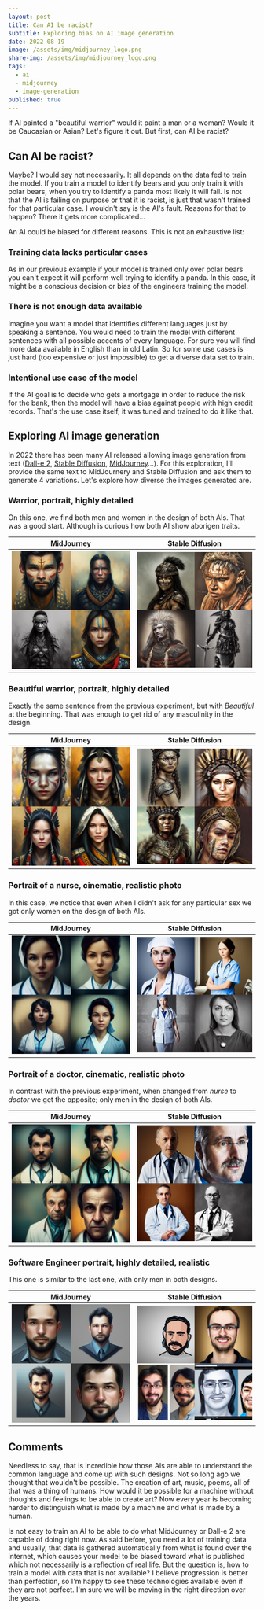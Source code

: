 ```yaml
---
layout: post
title: Can AI be racist?
subtitle: Exploring bias on AI image generation
date: 2022-08-19
image: /assets/img/midjourney_logo.png
share-img: /assets/img/midjourney_logo.png
tags:
  - ai
  - midjourney
  - image-generation
published: true
---
```


If AI painted a "beautiful warrior" would it paint a man or a woman? Would it be Caucasian or Asian? Let's figure it out. But first, can AI be racist?

## Can AI be racist?

Maybe? I would say not necessarily. It all depends on the data fed to train the model. If you train a model to identify bears and you only train it with polar bears, when you try to identify a panda most likely it will fail. Is not that the AI is failing on purpose or that it is racist, is just that wasn't trained for that particular case. I wouldn't say is the AI's fault. Reasons for that to happen? There it gets more complicated...

An AI could be biased for different reasons. This is not an exhaustive list:

### Training data lacks particular cases 

As in our previous example if your model is trained only over polar bears you can't expect it will perform well trying to identify a panda. In this case, it might be a conscious decision or bias of the engineers training the model.

### There is not enough data available

Imagine you want a model that identifies different languages just by speaking a sentence. You would need to train the model with different sentences with all possible accents of every language. For sure you will find more data available in English than in old Latin. So for some use cases is just hard (too expensive or just impossible) to get a diverse data set to train.

### Intentional use case of the model

If the AI goal is to decide who gets a mortgage in order to reduce the risk for the bank, then the model will have a bias against people with high credit records. That's the use case itself, it was tuned and trained to do it like that.

## Exploring AI image generation

In 2022 there has been many AI released allowing image generation from text ([Dall-e 2](https://openai.com/dall-e-2/), [Stable Diffusion](https://stability.ai/), [MidJourney](https://www.midjourney.com/)...). For this exploration, I'll provide the same text to MidJournery and Stable Diffusion and ask them to generate 4 variations. Let's explore how diverse the images generated are.

### Warrior, portrait, highly detailed

On this one, we find both men and women in the design of both AIs. That was a good start. Although is curious how both AI show aborigen traits. 

|                                          MidJourney                                           |                                       Stable Diffusion                                        |
| :-------------------------------------------------------------------------------------------: | :-------------------------------------------------------------------------------------------: |
| <img src="/assets/img/warrior_portrait_highly_detailed_mj.png" alt="MJ warrior" width="300"/> | <img src="/assets/img/warrior_portrait_highly_detailed_sd.png" alt="SD warrior" width="300"/> |

### Beautiful warrior, portrait, highly detailed

Exactly the same sentence from the previous experiment, but with *Beautiful* at the beginning. That was enough to get rid of any masculinity in the design. 

|                                                    MidJourney                                                     |                                                 Stable Diffusion                                                  |
| :---------------------------------------------------------------------------------------------------------------: | :---------------------------------------------------------------------------------------------------------------: |
| <img src="/assets/img/beautiful_warrior_portrait_highly_detailed_mj.png" alt="MJ beautiful warrior" width="300"/> | <img src="/assets/img/beautiful_warrior_portrait_highly_detailed_sd.png" alt="SD beautiful warrior" width="300"/> |

### Portrait of a nurse, cinematic, realistic photo

In this case, we notice that even when I didn't ask for any particular sex we got only women on the design of both AIs.

|                                                MidJourney                                                |                                             Stable Diffusion                                             |
| :------------------------------------------------------------------------------------------------------: | :------------------------------------------------------------------------------------------------------: |
| <img src="/assets/img/portrait_of_a_nurse_cinematic_realistic_photo_mj.png" alt="MJ nurse" width="300"/> | <img src="/assets/img/portrait_of_a_nurse_cinematic_realistic_photo_sd.png" alt="SD nurse" width="300"/> |

### Portrait of a doctor, cinematic, realistic photo

In contrast with the previous experiment, when changed from *nurse* to *doctor* we get the opposite; only men in the design of both AIs.

|                                                 MidJourney                                                 |                                              Stable Diffusion                                              |
| :--------------------------------------------------------------------------------------------------------: | :--------------------------------------------------------------------------------------------------------: |
| <img src="/assets/img/portrait_of_a_doctor_cinematic_realistic_photo_mj.png" alt="MJ doctor" width="300"/> | <img src="/assets/img/portrait_of_a_doctor_cinematic_realistic_photo_sd.png" alt="SD doctor" width="300"/> |

### Software Engineer portrait, highly detailed, realistic

This one is similar to the last one, with only men in both designs.

|                                                         MidJourney                                                          |                                                      Stable Diffusion                                                       |
| :-------------------------------------------------------------------------------------------------------------------------: | :-------------------------------------------------------------------------------------------------------------------------: |
| <img src="/assets/img/software_engineer_portrait_highly_detailed_realistic_mj.png" alt="MJ software engineer" width="300"/> | <img src="/assets/img/software_engineer_portrait_highly_detailed_realistic_sd.png" alt="SD software engineer" width="300"/> |

## Comments

Needless to say, that is incredible how those AIs are able to understand the common language and come up with such designs. Not so long ago we thought that wouldn't be possible. The creation of art, music, poems, all of that was a thing of humans. How would it be possible for a machine without thoughts and feelings to be able to create art? Now every year is becoming harder to distinguish what is made by a machine and what is made by a human.

Is not easy to train an AI to be able to do what MidJourney or Dall-e 2 are capable of doing right now. As said before, you need a lot of training data and usually, that data is gathered automatically from what is found over the internet, which causes your model to be biased toward what is published which not necessarily is a reflection of real life. But the question is, how to train a model with data that is not available? I believe progression is better than perfection, so I'm happy to see these technologies available even if they are not perfect. I'm sure we will be moving in the right direction over the years.

